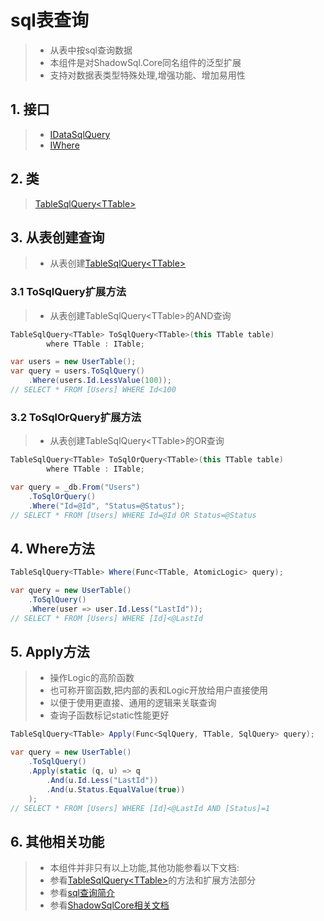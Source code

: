 # sql表查询
>* 从表中按sql查询数据
>* 本组件是对ShadowSql.Core同名组件的泛型扩展
>* 支持对数据表类型特殊处理,增强功能、增加易用性

## 1. 接口
>* [IDataSqlQuery](xref:ShadowSql.Queries.IDataSqlQuery)
>* [IWhere](xref:ShadowSql.Filters.IWhere)

## 2. 类
>[TableSqlQuery\<TTable\>](/api/ShadowSql.Tables.TableSqlQuery-1.html)

## 3. 从表创建查询
>* 从表创建[TableSqlQuery\<TTable\>](/api/ShadowSql.Tables.TableSqlQuery-1.html)
### 3.1 ToSqlQuery扩展方法
>* 从表创建TableSqlQuery\<TTable\>的AND查询
```csharp
TableSqlQuery<TTable> ToSqlQuery<TTable>(this TTable table)
        where TTable : ITable;
```
```csharp
var users = new UserTable();
var query = users.ToSqlQuery()
    .Where(users.Id.LessValue(100));
// SELECT * FROM [Users] WHERE Id<100
```

### 3.2 ToSqlOrQuery扩展方法
>* 从表创建TableSqlQuery\<TTable\>的OR查询
```csharp
TableSqlQuery<TTable> ToSqlOrQuery<TTable>(this TTable table)
        where TTable : ITable;
```
```csharp
var query = _db.From("Users")
    .ToSqlOrQuery()
    .Where("Id=@Id", "Status=@Status");
// SELECT * FROM [Users] WHERE Id=@Id OR Status=@Status
```

## 4. Where方法
```csharp
TableSqlQuery<TTable> Where(Func<TTable, AtomicLogic> query);
```
```csharp
var query = new UserTable()
    .ToSqlQuery()
    .Where(user => user.Id.Less("LastId"));
// SELECT * FROM [Users] WHERE [Id]<@LastId
```

## 5. Apply方法
>* 操作Logic的高阶函数
>* 也可称开窗函数,把内部的表和Logic开放给用户直接使用
>* 以便于使用更直接、通用的逻辑来关联查询
>* 查询子函数标记static性能更好
```csharp
TableSqlQuery<TTable> Apply(Func<SqlQuery, TTable, SqlQuery> query);
```
```csharp
var query = new UserTable()
    .ToSqlQuery()
    .Apply(static (q, u) => q
        .And(u.Id.Less("LastId"))
        .And(u.Status.EqualValue(true))
    );
// SELECT * FROM [Users] WHERE [Id]<@LastId AND [Status]=1
```

## 6. 其他相关功能
>* 本组件并非只有以上功能,其他功能参看以下文档:
>* 参看[TableSqlQuery\<TTable\>](/api/ShadowSql.Tables.TableSqlQuery-1.html)的方法和扩展方法部分
>* 参看[sql查询简介](./index.md)
>* 参看[ShadowSqlCore相关文档](../../shadowcore/sqlquery/index.md)
